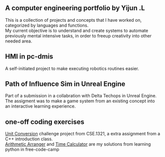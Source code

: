 ## A computer engineering portfolio by Yijun .L  
This is a collection of projects and concepts that I have worked on, categorized by languages and functions.  
My current objective is to understand and create systems to automate previously mental intensive tasks, in order to freeup creativity into other needed area.  
## HMI in pc-dmis
A self-initiated project to make executing robotics routines easier.
## Path of Influence Sim in Unreal Engine
Part of a submission in a collabration with Delta Techops in Unreal Engine. The assigment was to make a game system from an existing concept into an interactive learning experience.
## one-off coding exercises  
[Unit Conversion](https://github.com/ElkJug/CSE1321.ChallengeProject) challenge project from CSE.1321, a extra assignment from a C++ introduction class.  
[Arithmetic Arranger](https://github.com/ElkJug/freecodecamp-projects/blob/main/scientific-computing-with-python/ArithmeticFormatter/arithmetic_arranger.py) and [Time Calculator](https://github.com/ElkJug/freecodecamp-projects/blob/main/scientific-computing-with-python/time_calculator/time_calculator.py) are my solutions from learning python in free-code-camp
